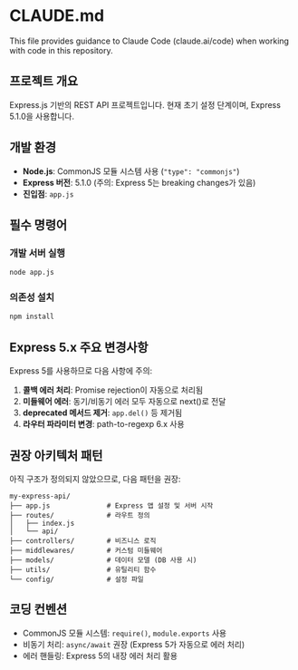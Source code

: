# CLAUDE.md

This file provides guidance to Claude Code (claude.ai/code) when working with code in this repository.

## 프로젝트 개요

Express.js 기반의 REST API 프로젝트입니다. 현재 초기 설정 단계이며, Express 5.1.0을 사용합니다.

## 개발 환경

- **Node.js**: CommonJS 모듈 시스템 사용 (`"type": "commonjs"`)
- **Express 버전**: 5.1.0 (주의: Express 5는 breaking changes가 있음)
- **진입점**: `app.js`

## 필수 명령어

### 개발 서버 실행
```bash
node app.js
```

### 의존성 설치
```bash
npm install
```

## Express 5.x 주요 변경사항

Express 5를 사용하므로 다음 사항에 주의:

1. **콜백 에러 처리**: Promise rejection이 자동으로 처리됨
2. **미들웨어 에러**: 동기/비동기 에러 모두 자동으로 next()로 전달
3. **deprecated 메서드 제거**: `app.del()` 등 제거됨
4. **라우터 파라미터 변경**: path-to-regexp 6.x 사용

## 권장 아키텍처 패턴

아직 구조가 정의되지 않았으므로, 다음 패턴을 권장:

```
my-express-api/
├── app.js              # Express 앱 설정 및 서버 시작
├── routes/             # 라우트 정의
│   ├── index.js
│   └── api/
├── controllers/        # 비즈니스 로직
├── middlewares/        # 커스텀 미들웨어
├── models/             # 데이터 모델 (DB 사용 시)
├── utils/              # 유틸리티 함수
└── config/             # 설정 파일
```

## 코딩 컨벤션

- CommonJS 모듈 시스템: `require()`, `module.exports` 사용
- 비동기 처리: `async/await` 권장 (Express 5가 자동으로 에러 처리)
- 에러 핸들링: Express 5의 내장 에러 처리 활용